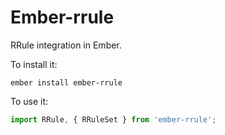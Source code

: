 # Ember-rrule

RRule integration in Ember.

To install it:

```
ember install ember-rrule
```

To use it:

```javascript
import RRule, { RRuleSet } from 'ember-rrule';
```
